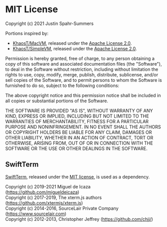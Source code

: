# MIT License

Copyright (c) 2021 Justin Spahr-Summers

Portions inspired by:
* [KhaosT/MacVM](https://github.com/KhaosT/MacVM), released under the [Apache License 2.0](https://github.com/KhaosT/MacVM/blob/1c351e2e54c2988698d8540abadc0c5c80ada403/LICENSE).
* [KhaosT/SimpleVM](https://github.com/KhaosT/SimpleVM), released under the [Apache License 2.0](https://github.com/KhaosT/SimpleVM/blob/9c04d4719f4ccb387ea34cf493ddf08aedbf1ab8/LICENSE).

Permission is hereby granted, free of charge, to any person obtaining a copy
of this software and associated documentation files (the "Software"), to deal
in the Software without restriction, including without limitation the rights
to use, copy, modify, merge, publish, distribute, sublicense, and/or sell
copies of the Software, and to permit persons to whom the Software is
furnished to do so, subject to the following conditions:

The above copyright notice and this permission notice shall be included in all
copies or substantial portions of the Software.

THE SOFTWARE IS PROVIDED "AS IS", WITHOUT WARRANTY OF ANY KIND, EXPRESS OR
IMPLIED, INCLUDING BUT NOT LIMITED TO THE WARRANTIES OF MERCHANTABILITY,
FITNESS FOR A PARTICULAR PURPOSE AND NONINFRINGEMENT. IN NO EVENT SHALL THE
AUTHORS OR COPYRIGHT HOLDERS BE LIABLE FOR ANY CLAIM, DAMAGES OR OTHER
LIABILITY, WHETHER IN AN ACTION OF CONTRACT, TORT OR OTHERWISE, ARISING FROM,
OUT OF OR IN CONNECTION WITH THE SOFTWARE OR THE USE OR OTHER DEALINGS IN THE
SOFTWARE.

## SwiftTerm

[SwiftTerm](https://github.com/migueldeicaza/SwiftTerm), released under the [MIT license](https://github.com/migueldeicaza/SwiftTerm/blob/731731c0290d03c96615ea34187fbbb1cfe3d852/LICENSE), is used as a dependency.

Copyright (c) 2019-2021 Miguel de Icaza (https://github.com/migueldeicaza)<br />
Copyright (c) 2017-2019, The xterm.js authors (https://github.com/xtermjs/xterm.js)<br />
Copyright (c) 2014-2016, SourceLair Private Company (https://www.sourcelair.com)<br />
Copyright (c) 2012-2013, Christopher Jeffrey (https://github.com/chjj/)
